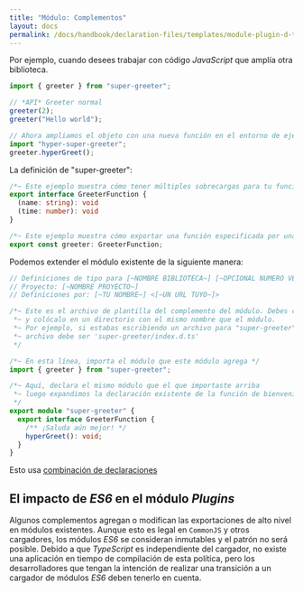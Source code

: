 ```yaml
---
title: "Módulo: Complementos"
layout: docs
permalink: /docs/handbook/declaration-files/templates/module-plugin-d-ts.html
---
```


Por ejemplo, cuando desees trabajar con código *JavaScript* que amplía otra biblioteca.

```ts
import { greeter } from "super-greeter";

// *API* Greeter normal
greeter(2);
greeter("Hello world");

// Ahora ampliamos el objeto con una nueva función en el entorno de ejecución
import "hyper-super-greeter";
greeter.hyperGreet();
```

La definición de "super-greeter":

```ts
/*~ Este ejemplo muestra cómo tener múltiples sobrecargas para tu función */
export interface GreeterFunction {
  (name: string): void
  (time: number): void
}

/*~ Este ejemplo muestra cómo exportar una función especificada por una interfaz */
export const greeter: GreeterFunction;
```

Podemos extender el módulo existente de la siguiente manera:

```ts
// Definiciones de tipo para [~NOMBRE BIBLIOTECA~] [~OPCIONAL NUMERO VERSION~]
// Proyecto: [~NOMBRE PROYECTO~]
// Definiciones por: [~TU NOMBRE~] <[~UN URL TUYO~]>

/*~ Este es el archivo de plantilla del complemento del módulo. Debes cambiarle el nombre a index.d.ts
 *~ y colócalo en un directorio con el mismo nombre que el módulo.
 *~ Por ejemplo, si estabas escribiendo un archivo para "super-greeter", este
 *~ archivo debe ser 'super-greeter/index.d.ts'
 */

/*~ En esta línea, importa el módulo que este módulo agrega */
import { greeter } from "super-greeter";

/*~ Aquí, declara el mismo módulo que el que importaste arriba
 *~ luego expandimos la declaración existente de la función de bienvenida
 */
export module "super-greeter" {
  export interface GreeterFunction {
    /** ¡Saluda aún mejor! */
    hyperGreet(): void;
  }
}
```

Esto usa [combinación de declaraciones](/docs/handbook/statement-merging.html)

## El impacto de *ES6* en el módulo *Plugins*

Algunos complementos agregan o modifican las exportaciones de alto nivel en módulos existentes.
Aunque esto es legal en `CommonJS` y otros cargadores, los módulos *ES6* se consideran inmutables y el patrón no será posible.
Debido a que *TypeScript* es independiente del cargador, no existe una aplicación en tiempo de compilación de esta política, pero los desarrolladores que tengan la intención de realizar una transición a un cargador de módulos *ES6* deben tenerlo en cuenta.
